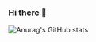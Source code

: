 ### Hi there 👋

![Anurag's GitHub stats](https://github-readme-stats.vercel.app/api?username=anuraghazra&show_icons=true&theme=radical)



